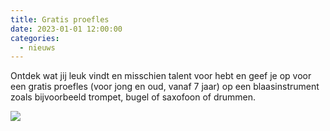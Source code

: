 ```yaml
---
title: Gratis proefles
date: 2023-01-01 12:00:00
categories:
  - nieuws
---
```


Ontdek wat jij leuk vindt en misschien talent voor hebt en geef je op voor een gratis proefles (voor jong en oud, vanaf 7 jaar) op een blaasinstrument zoals bijvoorbeeld
trompet, bugel of saxofoon of drummen.

![](/images/proefles-2023.png)

